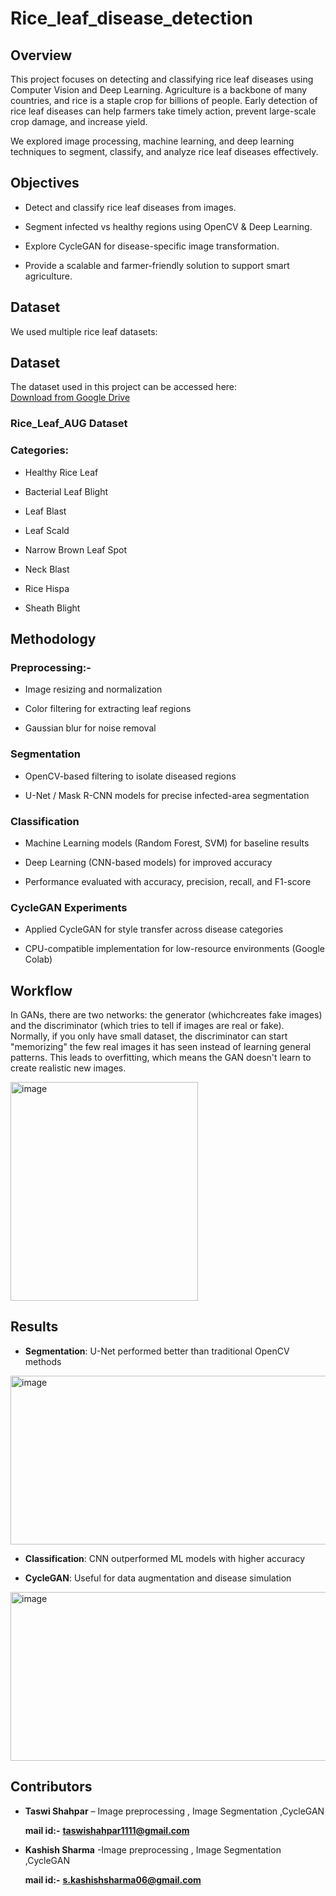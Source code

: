 # Rice_leaf_disease_detection
## Overview

This project focuses on detecting and classifying rice leaf diseases using Computer Vision and Deep Learning. Agriculture is a backbone of many countries, and rice is a staple crop for billions of people. Early detection of rice leaf diseases can help farmers take timely action, prevent large-scale crop damage, and increase yield.

We explored image processing, machine learning, and deep learning techniques to segment, classify, and analyze rice leaf diseases effectively.

## Objectives

- Detect and classify rice leaf diseases from images.

- Segment infected vs healthy regions using OpenCV & Deep Learning.

- Explore CycleGAN for disease-specific image transformation.

- Provide a scalable and farmer-friendly solution to support smart agriculture.

## Dataset
We used multiple rice leaf datasets:
## Dataset
The dataset used in this project can be accessed here:  
[Download from Google Drive](https://drive.google.com/file/d/1R46sIRok3dAoFqOcVC2_9FYXRI07G-yj/view?usp=sharing)

### Rice_Leaf_AUG Dataset

### Categories:

- Healthy Rice Leaf

- Bacterial Leaf Blight

- Leaf Blast

- Leaf Scald

- Narrow Brown Leaf Spot

- Neck Blast

- Rice Hispa

- Sheath Blight

## Methodology
### Preprocessing:-

- Image resizing and normalization

- Color filtering for extracting leaf regions

- Gaussian blur for noise removal

### Segmentation

- OpenCV-based filtering to isolate diseased regions

- U-Net / Mask R-CNN models for precise infected-area segmentation

### Classification

- Machine Learning models (Random Forest, SVM) for baseline results

- Deep Learning (CNN-based models) for improved accuracy

- Performance evaluated with accuracy, precision, recall, and F1-score

### CycleGAN Experiments

- Applied CycleGAN for style transfer across disease categories

- CPU-compatible implementation for low-resource environments (Google Colab)

## Workflow
In GANs, there are two networks: the generator (whichcreates fake images) and the discriminator (which tries to tell if images are real or fake). Normally, if you only have small dataset, the discriminator can start "memorizing" the few real images it has seen instead of learning general patterns. This leads to overfitting, which means the GAN doesn't learn to create realistic new images.

<img width="300" height="350" alt="image" src="https://github.com/user-attachments/assets/3290f45c-38f0-4f69-a351-b8f3ea262a9f" />



## Results
- **Segmentation**: U-Net performed better than traditional OpenCV methods

<img width="560" height="270" alt="image" src="https://github.com/user-attachments/assets/9e33cdb0-59ce-4c24-ae11-63d2894745d7" />


- **Classification**: CNN outperformed ML models with higher accuracy

- **CycleGAN**: Useful for data augmentation and disease simulation

<img width="560" height="270" alt="image" src="https://github.com/user-attachments/assets/4ce4922e-7c4f-4520-b24b-ba4b081286d3" />

## Contributors
- **Taswi Shahpar** – Image preprocessing , Image Segmentation ,CycleGAN

  **mail id:-** **taswishahpar1111@gmail.com**
  
- **Kashish Sharma** -Image preprocessing , Image Segmentation ,CycleGAN
  
  **mail id:-** **s.kashishsharma06@gmail.com**
  

